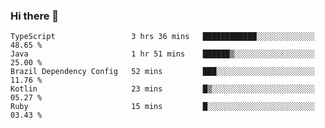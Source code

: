 ### Hi there 👋

<!--START_SECTION:waka-->
```text
TypeScript                 3 hrs 36 mins   ████████████░░░░░░░░░░░░░   48.65 % 
Java                       1 hr 51 mins    ██████▒░░░░░░░░░░░░░░░░░░   25.00 % 
Brazil Dependency Config   52 mins         ███░░░░░░░░░░░░░░░░░░░░░░   11.76 % 
Kotlin                     23 mins         █▒░░░░░░░░░░░░░░░░░░░░░░░   05.27 % 
Ruby                       15 mins         █░░░░░░░░░░░░░░░░░░░░░░░░   03.43 % 
```
<!--END_SECTION:waka-->

<!--
**jerry-shao/jerry-shao** is a ✨ _special_ ✨ repository because its `README.md` (this file) appears on your GitHub profile.

Here are some ideas to get you started:

- 🔭 I’m currently working on ...
- 🌱 I’m currently learning ...
- 👯 I’m looking to collaborate on ...
- 🤔 I’m looking for help with ...
- 💬 Ask me about ...
- 📫 How to reach me: ...
- 😄 Pronouns: ...
- ⚡ Fun fact: ...
-->
